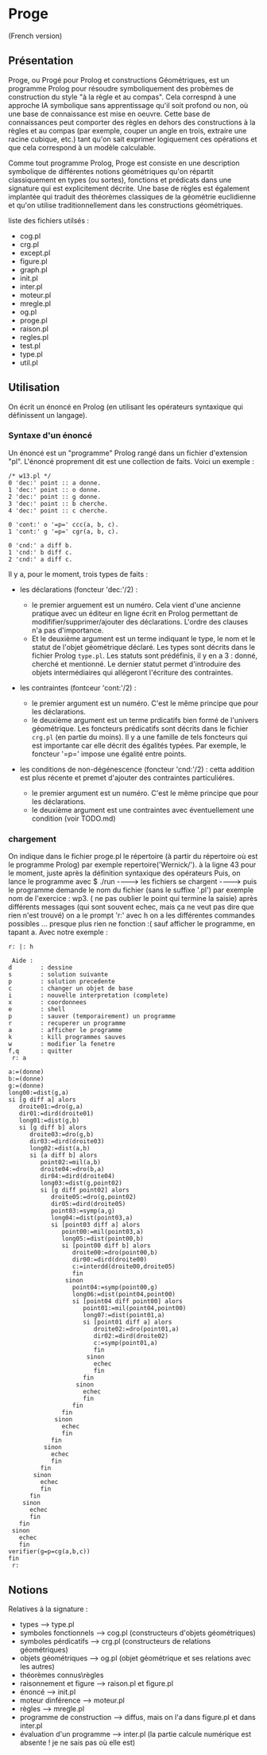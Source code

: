 # Proge
(French version)

## Présentation
Proge, ou Progé pour Prolog et constructions Géométriques, est un programme Prolog pour résoudre symboliquement des probèmes de construction du style "à la règle et au compas". Cela correspnd à une approche IA symbolique sans apprentissage qu'il soit profond ou non, où une base de connaissance est mise en oeuvre. Cette base de connaissances peut comporter des règles en dehors des constructions à la règles et au compas (par exemple, couper un angle en trois, extraire une racine cubique, etc.) tant qu'on sait exprimer logiquement ces opérations et que cela correspond à un modèle calculable. 

Comme tout programme Prolog, Proge est consiste en une description symbolique de différentes notions géométriques qu'on répartit classiquement en types (ou sortes), fonctions et prédicats dans une signature qui est explicitement décrite. Une base de règles est également implantée qui traduit des théorèmes classiques de la géométrie euclidienne et qu'on utilise traditionnellement dans les constructions géométriques.

liste des fichiers utilsés :
- cog.pl
- crg.pl
- except.pl
- figure.pl
- graph.pl
- init.pl
- inter.pl
- moteur.pl
- mregle.pl
- og.pl
- proge.pl
- raison.pl
- regles.pl
- test.pl
- type.pl
- util.pl


## Utilisation
On écrit un énoncé en Prolog (en utilisant les opérateurs syntaxique qui définissent un langage).
### Syntaxe d'un énoncé
Un énoncé est un "programme" Prolog rangé dans un fichier d'extension "pl". L'énoncé proprement dit est une collection de faits. Voici un exemple :
 
    /* w13.pl */
    0 'dec:' point :: a donne.
    1 'dec:' point :: o donne.
    2 'dec:' point :: g donne.
    3 'dec:' point :: b cherche.
    4 'dec:' point :: c cherche. 
  
    0 'cont:' o '=p=' ccc(a, b, c).
    1 'cont:' g '=p=' cgr(a, b, c).
  
    0 'cnd:' a diff b.
    1 'cnd:' b diff c.
    2 'cnd:' a diff c. 

Il y a, pour le moment, trois types de faits :
- les déclarations (foncteur 'dec:'/2) : 
  - le premier arguement est un numéro. Cela vient d'une ancienne pratique avec un éditeur en ligne écrit en Prolog permettant de modififier/supprimer/ajouter des déclarations. L'ordre des clauses n'a pas d'importance.
  - Et le deuxième  argument est un terme indiquant le type, le nom et le statut de l'objet géométrique déclaré. Les types sont décrits dans le fichier Prolog `type.pl`. Les statuts sont prédéfinis, il y en a 3 : donné, cherché et mentionné. Le dernier statut permet d'introduire des objets intermédiaires qui allégeront l'écriture des contraintes.

- les contraintes (fontceur 'cont:'/2) :
  - le premier argument est un numéro. C'est le même principe que pour les déclarations.
  - le deuxième argument est un terme prdicatifs bien formé de l'univers géométrique. Les foncteurs prédicatifs sont décrits dans le fichier `crg.pl` (en partie du moins). Il y a une famille de tels foncteurs qui est importante car elle décrit des égalités typées. Par exemple, le foncteur '=p=' impose une égalité entre points.
- les conditions de non-dégénescence (foncteur 'cnd:'/2) : cetta addition est plus récente et premet d'ajouter des contraintes particuliéres.
  - le premier argument est un numéro. C'est le même principe que pour les déclarations.
  - le deuxième argument est une contraintes avec éventuellement une condition (voir TODO.md)

### chargement
On indique dans le fichier proge.pl le répertoire (à partir du répertoire où est le programme Prolog)
par exemple 
repertoire('Wernick/').
à la ligne 43 pour le moment, juste après la définition syntaxique des opérateurs
Puis, on lance le programme avec 
$ ./run
----> les fichiers se chargent
----> puis le programme demande le nom du fichier (sans le suffixe '.pl')
par exemple
nom de l'exercice : wp3.
( ne pas oublier le point qui termine la saisie)
après différents messages (qui sont souvent echec, mais ça ne veut pas dire que rien n'est trouvé)
on a le prompt 'r:'
avec h on a les différentes commandes possibles ... presque plus rien ne fonction :( sauf afficher le programme, en tapant a.
Avec notre exemple :
```
r: |: h

 Aide : 
d        : dessine 
s        : solution suivante
p        : solution precedente
c        : changer un objet de base
i        : nouvelle interpretation (complete)
x        : coordonnees
e        : shell
p        : sauver (temporairement) un programme
r        : recuperer un programme
a        : afficher le programme
k        : kill programmes sauves
w        : modifier la fenetre
f,q      : quitter
 r: a

a:=(donne)
b:=(donne)
g:=(donne)
long00:=dist(g,a)
si [g diff a] alors
   droite01:=dro(g,a)
   dir01:=dird(droite01)
   long01:=dist(g,b)
   si [g diff b] alors
      droite03:=dro(g,b)
      dir03:=dird(droite03)
      long02:=dist(a,b)
      si [a diff b] alors
         point02:=mil(a,b)
         droite04:=dro(b,a)
         dir04:=dird(droite04)
         long03:=dist(g,point02)
         si [g diff point02] alors
            droite05:=dro(g,point02)
            dir05:=dird(droite05)
            point03:=symp(a,g)
            long04:=dist(point03,a)
            si [point03 diff a] alors
               point00:=mil(point03,a)
               long05:=dist(point00,b)
               si [point00 diff b] alors
                  droite00:=dro(point00,b)
                  dir00:=dird(droite00)
                  c:=interdd(droite00,droite05)
                  fin
                sinon
                  point04:=symp(point00,g)
                  long06:=dist(point04,point00)
                  si [point04 diff point00] alors
                     point01:=mil(point04,point00)
                     long07:=dist(point01,a)
                     si [point01 diff a] alors
                        droite02:=dro(point01,a)
                        dir02:=dird(droite02)
                        c:=symp(point01,a)
                        fin
                      sinon
                        echec
                        fin
                     fin
                   sinon
                     echec
                     fin
                  fin
               fin
             sinon
               echec
               fin
            fin
          sinon
            echec
            fin
         fin
       sinon
         echec
         fin
      fin
    sinon
      echec
      fin
   fin
 sinon
   echec
   fin
verifier(g=p=cg(a,b,c))
fin
 r: 
```
## Notions
Relatives à la signature :
* types --> type.pl
* symboles fonctionnels --> cog.pl (constructeurs d'objets géométriques)
* symboles pérdicatifs --> crg.pl (constructeurs de relations géométriques)
* objets géométriques --> og.pl (objet géométrique et ses relations avec les autres)
* théorèmes connus\règles
* raisonnement et figure --> raison.pl et figure.pl
* énoncé  --> init.pl
* moteur dinférence --> moteur.pl
* règles --> mregle.pl
* programme de construction --> diffus, mais on l'a dans figure.pl et dans inter.pl
* évaluation d'un programme --> inter.pl (la partie calcule numérique est absente ! je ne sais pas où elle est)


